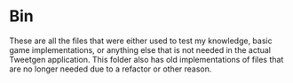 # Bin

These are all the files that were either used to test my knowledge, basic game implementations, or anything else that is not needed in the actual Tweetgen application.
This folder also has old implementations of files that are no longer needed due to a refactor or other reason.
